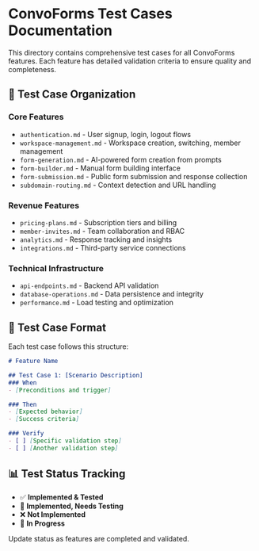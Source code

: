 # ConvoForms Test Cases Documentation

This directory contains comprehensive test cases for all ConvoForms features. Each feature has detailed validation criteria to ensure quality and completeness.

## 📁 Test Case Organization

### Core Features
- `authentication.md` - User signup, login, logout flows
- `workspace-management.md` - Workspace creation, switching, member management
- `form-generation.md` - AI-powered form creation from prompts
- `form-builder.md` - Manual form building interface
- `form-submission.md` - Public form submission and response collection
- `subdomain-routing.md` - Context detection and URL handling

### Revenue Features  
- `pricing-plans.md` - Subscription tiers and billing
- `member-invites.md` - Team collaboration and RBAC
- `analytics.md` - Response tracking and insights
- `integrations.md` - Third-party service connections

### Technical Infrastructure
- `api-endpoints.md` - Backend API validation
- `database-operations.md` - Data persistence and integrity
- `performance.md` - Load testing and optimization

## 🧪 Test Case Format

Each test case follows this structure:

```markdown
# Feature Name

## Test Case 1: [Scenario Description]
### When
- [Preconditions and trigger]

### Then  
- [Expected behavior]
- [Success criteria]

### Verify
- [ ] [Specific validation step]
- [ ] [Another validation step]
```

## 📊 Test Status Tracking

- ✅ **Implemented & Tested** 
- 🚧 **Implemented, Needs Testing**
- ❌ **Not Implemented**
- 🔄 **In Progress**

Update status as features are completed and validated.
